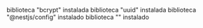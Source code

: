 biblioteca "bcrypt" instalada
biblioteca "uuid" instalada
biblioteca "@nestjs/config" instalado
biblioteca "" instalado